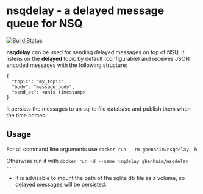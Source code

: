 nsqdelay - a delayed message queue for NSQ
==========================================

[![Build Status](https://travis-ci.org/bsphere/nsqdelay.svg?branch=master)](https://travis-ci.org/bsphere/nsqdelay)

__nsqdelay__ can be used for sending delayed messages on top of NSQ,
it listens on the __delayed__ topic by default (configurable) and receives JSON encoded messages with the following structure:

```
{
  "topic": "my_topic",
  "body": "message_body",
  "send_at": <unix timestamp>
}
```

It persists the messages to an sqlite file database and publish them when the time comes.

Usage
-----
For all command line arguments use `docker run --rm gbenhaim/nsqdelay -h`

Otherwise run it with `docker run -d --name nsqdelay gbenhaim/nsqdelay ....`

- it is advisable to mount the path of the sqlite db file as a volume, so delayed messages will be persisted.
